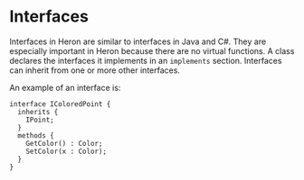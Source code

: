 # Interfaces #

Interfaces in Heron are similar to interfaces in Java and C#. They are especially important in Heron because there are no virtual functions. A class declares the interfaces it implements in an `implements` section. Interfaces can inherit from one or more other interfaces.

An example of an interface is:

```
interface IColoredPoint {
  inherits {
    IPoint;
  }
  methods {
    GetColor() : Color;
    SetColor(x : Color);
  }
}
```